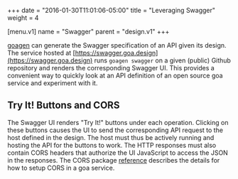 +++
date = "2016-01-30T11:01:06-05:00"
title = "Leveraging Swagger"
weight = 4

[menu.v1]
name = "Swagger"
parent = "design.v1"
+++

[goagen](/implement/goagen) can generate the Swagger specification of an API given its design.
The service hosted at [https://swagger.goa.design](https://swagger.goa.design) runs `goagen swagger`
on a given (public) Github repository and renders the corresponding Swagger UI. This provides a
convenient way to quickly look at an API definition of an open source goa service and experiment
with it.

## Try It! Buttons and CORS

The Swagger UI renders "Try It!" buttons under each operation. Clicking on these buttons causes the
UI to send the corresponding API request to the host defined in the design. The host must thus be
actively running and hosting the API for the buttons to work. The HTTP responses must also contain
CORS headers that authorize the UI JavaScript to access the JSON in the responses. The CORS package
[reference](/reference/goa/cors) describes the details for how to setup CORS in a goa service.
